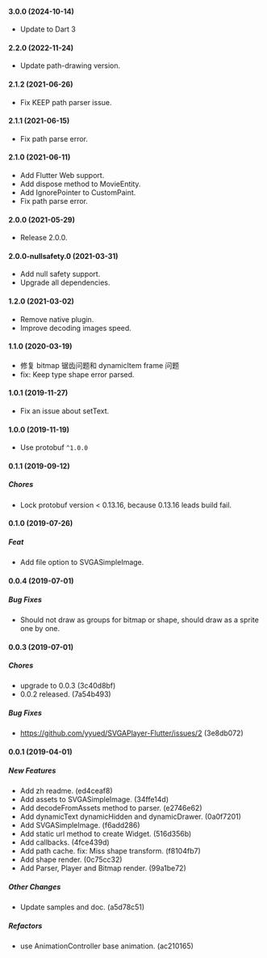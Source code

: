 #### 3.0.0 (2024-10-14)

* Update to Dart 3

#### 2.2.0 (2022-11-24)

* Update path-drawing version.

#### 2.1.2 (2021-06-26)

* Fix KEEP path parser issue.

#### 2.1.1 (2021-06-15)

* Fix path parse error.

#### 2.1.0 (2021-06-11)

* Add Flutter Web support.
* Add dispose method to MovieEntity.
* Add IgnorePointer to CustomPaint.
* Fix path parse error.

#### 2.0.0 (2021-05-29)

* Release 2.0.0.

#### 2.0.0-nullsafety.0 (2021-03-31)

* Add null safety support.
* Upgrade all dependencies.

#### 1.2.0 (2021-03-02)

* Remove native plugin.
* Improve decoding images speed.

#### 1.1.0 (2020-03-19)

* 修复 bitmap 锯齿问题和 dynamicItem frame 问题
* fix: Keep type shape error parsed.

#### 1.0.1 (2019-11-27)

* Fix an issue about setText.

#### 1.0.0 (2019-11-19)

* Use protobuf `^1.0.0`

#### 0.1.1 (2019-09-12)

##### Chores

* Lock protobuf version < 0.13.16, because 0.13.16 leads build fail.

#### 0.1.0 (2019-07-26)

##### Feat

* Add file option to SVGASimpleImage.

#### 0.0.4 (2019-07-01)

##### Bug Fixes

* Should not draw as groups for bitmap or shape, should draw as a sprite one by one.

#### 0.0.3 (2019-07-01)

##### Chores

*  upgrade to 0.0.3 (3c40d8bf)
*  0.0.2 released. (7a54b493)

##### Bug Fixes

*  https://github.com/yyued/SVGAPlayer-Flutter/issues/2 (3e8db072)

#### 0.0.1 (2019-04-01)

##### New Features

*  Add zh readme. (ed4ceaf8)
*  Add assets to SVGASimpleImage. (34ffe14d)
*  Add decodeFromAssets method to parser. (e2746e62)
*  Add dynamicText dynamicHidden and dynamicDrawer. (0a0f7201)
*  Add SVGASimpleImage. (f6add286)
*  Add static url method to create Widget. (516d356b)
*  Add callbacks. (4fce439d)
*  Add path cache. fix: Miss shape transform. (f8104fb7)
*  Add shape render. (0c75cc32)
*  Add Parser, Player and Bitmap render. (99a1be72)

##### Other Changes

*  Update samples and doc. (a5d78c51)

##### Refactors

*  use AnimationController base animation. (ac210165)
